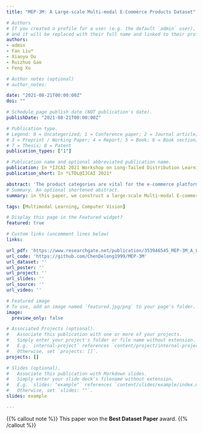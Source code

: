 ```yaml
---
title: "MEP-3M: A Large-scale Multi-modal E-Commerce Products Dataset"

# Authors
# If you created a profile for a user (e.g. the default `admin` user), write the username (folder name) here 
# and it will be replaced with their full name and linked to their profile.
authors:
- admin
- Fan Liu*
- Xiaoyu Du
- Ruizhuo Gao
- Feng Xu

# Author notes (optional)
# author_notes:

date: "2021-08-21T00:00:00Z"
doi: ""

# Schedule page publish date (NOT publication's date).
publishDate: "2021-08-21T00:00:00Z"

# Publication type.
# Legend: 0 = Uncategorized; 1 = Conference paper; 2 = Journal article;
# 3 = Preprint / Working Paper; 4 = Report; 5 = Book; 6 = Book section;
# 7 = Thesis; 8 = Patent
publication_types: ["1"]

# Publication name and optional abbreviated publication name.
publication: In *IJCAI 2021 Workshop on Long-Tailed Distribution Learning*
publication_short: In *LTDL@IJCAI 2021*

abstract: 'The product categories are vital for the e-commerce platforms due to the core applications on automatic product category assignment, personalized product recommendations, etc. Two key aspects of product classification are multi-modal information and fine-grained understanding. However, recent datasets could hardly support both sides. To address this issue, in this paper, we construct a large-scale Multi-modal E-commerce Products classification dataset MEP-3M, which consists of over 3 million products and 599 fine-grained product categories. Each product is represented with an image-text pair and annotated with hierarchical labels. To our best knowledge, MEP-3M is the first e-commerce products dataset paying attention to the multi-modal and fine-grained aspects concurrently, and its scale achieves the largest in existing E-commerce datasets. We also present the performances of the several methods on this dataset as the baselines, where the best accuracy achieves 90.70%. This dataset is now available at https: //github.com/ChenDelong1999/MEP-3M.'
# Summary. An optional shortened abstract.
summary: in this paper, we construct a large-scale Multi-modal E-commerce Products classification dataset MEP-3M, which consists of over 3 million products and 599 fine-grained product categories. This paper won **Best Dataset Paper** award.

tags: [Multimodal Learning, Computer Vision]

# Display this page in the Featured widget?
featured: true

# Custom links (uncomment lines below)
links:

url_pdf: 'https://www.researchgate.net/publication/353946545_MEP-3M_A_Large-scale_Multi-modal_E-Commerce_Products_Dataset'
url_code: 'https://github.com/ChenDelong1999/MEP-3M'
url_dataset: ''
url_poster: ''
url_project: ''
url_slides: ''
url_source: ''
url_video: ''

# Featured image
# To use, add an image named `featured.jpg/png` to your page's folder. 
image:
  preview_only: false

# Associated Projects (optional).
#   Associate this publication with one or more of your projects.
#   Simply enter your project's folder or file name without extension.
#   E.g. `internal-project` references `content/project/internal-project/index.md`.
#   Otherwise, set `projects: []`.
projects: []

# Slides (optional).
#   Associate this publication with Markdown slides.
#   Simply enter your slide deck's filename without extension.
#   E.g. `slides: "example"` references `content/slides/example/index.md`.
#   Otherwise, set `slides: ""`.
slides: example

---
```


{{% callout note %}}
This paper won the **Best Dataset Paper** award.
{{% /callout %}}


